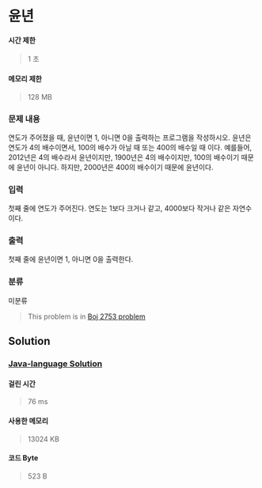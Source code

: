 # 윤년
#### 시간 제한
> 1 초
#### 메모리 제한
> 128 MB
### 문제 내용

연도가 주어졌을 때, 윤년이면 1, 아니면 0을 출력하는 프로그램을 작성하시오.
윤년은 연도가 4의 배수이면서, 100의 배수가 아닐 때 또는 400의 배수일 때 이다.
예를들어, 2012년은 4의 배수라서 윤년이지만, 1900년은 4의 배수이지만, 100의 배수이기 때문에 윤년이 아니다.
하지만, 2000년은 400의 배수이기 때문에 윤년이다.

### 입력

첫째 줄에 연도가 주어진다. 연도는 1보다 크거나 같고, 4000보다 작거나 같은 자연수이다.

### 출력

첫째 줄에 윤년이면 1, 아니면 0을 출력한다.

### 분류
미분류
> This problem is in [Boj 2753 problem](https://www.acmicpc.net/problem/2753)

## Solution
### [Java-language Solution](./main.java)
#### 걸린 시간
> 76 ms
#### 사용한 메모리
> 13024 KB
#### 코드 Byte
> 523 B

